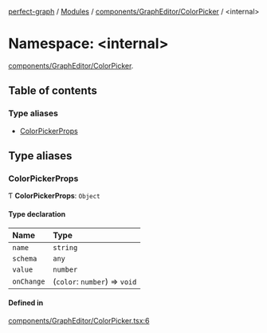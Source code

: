 [perfect-graph](../README.md) / [Modules](../modules.md) / [components/GraphEditor/ColorPicker](components_GraphEditor_ColorPicker.md) / <internal\>

# Namespace: <internal\>

[components/GraphEditor/ColorPicker](components_GraphEditor_ColorPicker.md).<internal/>

## Table of contents

### Type aliases

- [ColorPickerProps](components_GraphEditor_ColorPicker._internal_#colorpickerprops)

## Type aliases

### ColorPickerProps

Ƭ **ColorPickerProps**: `Object`

#### Type declaration

| Name       | Type                          |
| :--------- | :---------------------------- |
| `name`     | `string`                      |
| `schema`   | `any`                         |
| `value`    | `number`                      |
| `onChange` | (`color`: `number`) => `void` |

#### Defined in

[components/GraphEditor/ColorPicker.tsx:6](https://github.com/MaastrichtU-IDS/perfect-graph/blob/7784cd6/src/components/GraphEditor/ColorPicker.tsx#L6)
